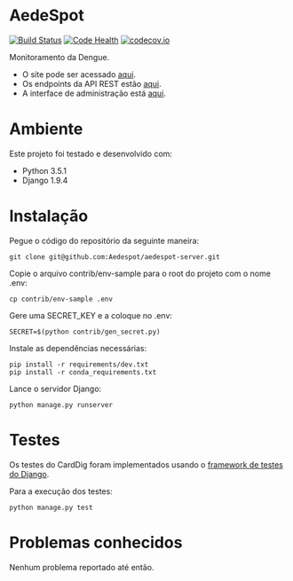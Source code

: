 AedeSpot
========
[![Build Status](https://travis-ci.org/henriquenogueira/aedes.svg?branch=master)](https://travis-ci.org/henriquenogueira/aedes)
[![Code Health](https://landscape.io/github/henriquenogueira/aedes/master/landscape.svg?style=flat)](https://landscape.io/github/henriquenogueira/aedes/master)
[![codecov.io](https://codecov.io/github/henriquenogueira/aedes/coverage.svg?branch=master)](https://codecov.io/github/henriquenogueira/aedes?branch=master)

Monitoramento da Dengue.

* O site pode ser acessado [aqui](http://aedespot-server.herokuapp.com/).
* Os endpoints da API REST estão [aqui](http://aedespot-server.herokuapp.com/api/).
* A interface de administração está [aqui](http://aedespot.herokuapp.com/admin/).

Ambiente
========

Este projeto foi testado e desenvolvido com:
* Python 3.5.1
* Django 1.9.4

Instalação
==========

Pegue o código do repositório da seguinte maneira:

    git clone git@github.com:Aedespot/aedespot-server.git

Copie o arquivo contrib/env-sample para o root do projeto com o nome .env:

    cp contrib/env-sample .env

Gere uma SECRET_KEY e a coloque no .env:

    SECRET=$(python contrib/gen_secret.py)

Instale as dependências necessárias:

    pip install -r requirements/dev.txt
    pip install -r conda_requirements.txt

Lance o servidor Django:

    python manage.py runserver

Testes
======

Os testes do CardDig foram implementados usando o
[framework de testes do Django](https://docs.djangoproject.com/en/1.9/topics/testing/overview/).

Para a execução dos testes:

    python manage.py test

Problemas conhecidos
====================

Nenhum problema reportado até então.
